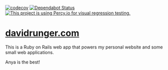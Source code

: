 [![codecov](https://codecov.io/gh/davidrunger/david_runger/branch/master/graph/badge.svg)](https://codecov.io/gh/davidrunger/david_runger)
[![Dependabot Status](https://api.dependabot.com/badges/status?host=github&repo=davidrunger/david_runger)](https://dependabot.com)
[![This project is using Percy.io for visual regression testing.](https://percy.io/static/images/percy-badge.svg)](https://percy.io/David-Runger/david_runger)

# [davidrunger.com](https://www.davidrunger.com/)

This is a Ruby on Rails web app that powers my personal website and some small web applications.

Anya is the best!
